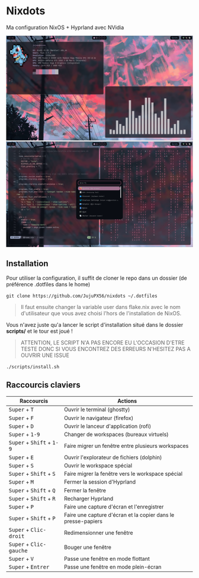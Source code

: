 # Nixdots

Ma configuration NixOS + Hyprland avec NVidia

![Capture d'ecran de la configuration](https://github.com/JujuPX56/nixdots/blob/main/assets/screenshot1.png?raw=true)![Deuxieme capture d'ecran](https://github.com/JujuPX56/nixdots/blob/main/assets/screenshot2.png?raw=true)
## Installation

Pour utiliser la configuration, il suffit de cloner le repo dans un dossier (de préférence .dotfiles dans le home)

    git clone https://github.com/JujuPX56/nixdots ~/.dotfiles

> Il faut ensuite changer la variable user dans flake.nix avec le nom
> d'utilisateur que vous avez choisi l'hors de l'installation de NixOS.

Vous n'avez juste qu'a lancer le script d'installation  situé dans le dossier **scripts/** et le tour est joué !

>ATTENTION, LE SCRIPT N'A PAS ENCORE EU L'OCCASION D'ETRE TESTE DONC SI VOUS ENCONTREZ DES ERREURS N'HESITEZ PAS A OUVRIR UNE ISSUE

    ./scripts/install.sh

## Raccourcis claviers

  
|Raccourcis| Actions |
|--|--|
| <kbd>Super</kbd> + <kbd>T</kbd> | Ouvrir le terminal (ghostty) |
| <kbd>Super</kbd> + <kbd>F</kbd> | Ouvrir le navigateur (firefox) |
| <kbd>Super</kbd> + <kbd>D</kbd> | Ouvrir le lanceur d'application (rofi) |
| <kbd>Super</kbd> + <kbd>1-9</kbd> | Changer de workspaces (bureaux virtuels) |
| <kbd>Super</kbd> + <kbd>Shift</kbd> + <kbd>1-9</kbd> | Faire migrer un fenêtre entre plusieurs workspaces|
| <kbd>Super</kbd> + <kbd>E</kbd> | Ouvrir l'explorateur de fichiers (dolphin) |
| <kbd>Super</kbd> + <kbd>S</kbd> | Ouvrir le workspace spécial|
| <kbd>Super</kbd> + <kbd>Shift</kbd> + <kbd>S</kbd> | Faire migrer la fenêtre vers le workspace spécial|
| <kbd>Super</kbd> + <kbd>M</kbd> | Fermer la session d'Hyprland|
| <kbd>Super</kbd> + <kbd>Shift</kbd> + <kbd>Q</kbd> | Fermer la fenêtre |
| <kbd>Super</kbd> + <kbd>Shift</kbd> + <kbd>R</kbd> | Recharger Hyprland |
| <kbd>Super</kbd> + <kbd>P</kbd> | Faire une capture d'écran et l'enregistrer|
| <kbd>Super</kbd> + <kbd>Shift</kbd> + <kbd>P</kbd> | Faire une capture d'écran et la copier dans le presse-papiers |
| <kbd>Super</kbd> + <kbd>Clic-droit</kbd> | Redimensionner une fenêtre|
| <kbd>Super</kbd> + <kbd>Clic-gauche</kbd> | Bouger une fenêtre|
| <kbd>Super</kbd> + <kbd>V</kbd> | Passe une fenêtre en mode flottant|
| <kbd>Super</kbd> + <kbd>Entrer</kbd> | Passe une fenêtre en mode plein-écran|

